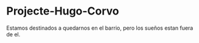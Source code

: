 # Projecte-Hugo-Corvo
Estamos destinados a quedarnos en el barrio, pero los sueños estan fuera de el.
